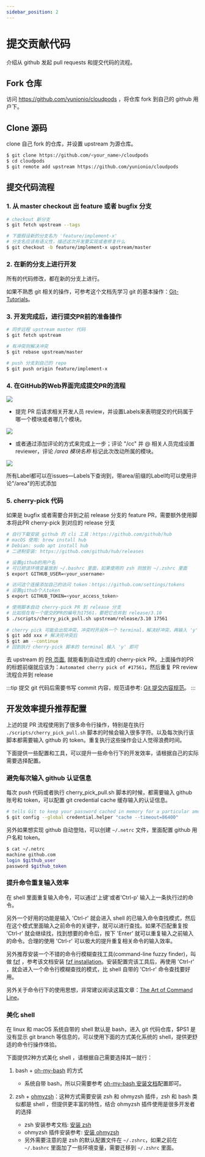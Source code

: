 ```yaml
---
sidebar_position: 2
---
```


# 提交贡献代码

介绍从 github 发起 pull requests 和提交代码的流程。

## Fork 仓库

访问 https://github.com/yunionio/cloudpods ，将仓库 fork 到自己的 github 用户下。

## Clone 源码

clone 自己 fork 的仓库，并设置 upstream 为源仓库。

```bash
$ git clone https://github.com/<your_name>/cloudpods
$ cd cloudpods
$ git remote add upstream https://github.com/yunionio/cloudpods
```

## 提交代码流程

### 1. 从 master checkout 出 feature 或者 bugfix 分支

```bash
# checkout 新分支
$ git fetch upstream --tags

# 下面假设新的分支名为 'feature/implement-x'
# 分支名应该有语义性，描述这次开发要实现或者修复什么
$ git checkout -b feature/implement-x upstream/master
```

### 2. 在新的分支上进行开发

所有的代码修改，都在新的分支上进行。

如果不熟悉 git 相关的操作，可参考这个文档先学习 git 的基本操作：[Git-Tutorials](https://github.com/twtrubiks/Git-Tutorials)。

### 3. 开发完成后，进行提交PR前的准备操作

```bash
# 同步远程 upstream master 代码
$ git fetch upstream         

# 有冲突则解决冲突
$ git rebase upstream/master 

# push 分支到自己的 repo
$ git push origin feature/implement-x 
```

### 4. 在GitHub的Web界面完成提交PR的流程

![](/img/docs/development/submitPR.png)

- 提完 PR 后请求相关开发人员 review，并设置Labels来表明提交的代码属于哪一个模块或者哪几个模块。

![](/img/docs/development/reviewer_label.png)

- 或者通过添加评论的方式来完成上一步；评论 "/cc" 并 @ 相关人员完成设置reviewer，评论 */area 模块名称* 标记此次改动所属的模块。

![](/img/docs/development/robot_review_label.png)

所有Label都可以在issues—Labels下查询到，带area/前缀的Label均可以使用评论"/area"的形式添加

### 5. cherry-pick 代码

如果是 bugfix 或者需要合并到之前 release 分支的 feature PR，需要额外使用脚本将此PR cherry-pick 到对应的 release 分支

```bash
# 自行下载安装 github 的 cli 工具：https://github.com/github/hub
# macOS 使用: brew install hub
# Debian: sudo apt install hub
# 二进制安装: https://github.com/github/hub/releases

# 设置github的用户名
# 可已把该环境变量放到 ~/.bashrc 里面，如果使用的 zsh 则放到 ~/.zshrc 里面
$ export GITHUB_USER=<your_username>

# 访问这个连接添加自己的访问 token：https://github.com/settings/tokens
# 设置github个人token
$ export GITHUB_TOKEN=<your_access_token>

# 使用脚本自动 cherry-pick PR 到 release 分支
# 比如现在有一个提交的PR的编号为17561，要把它合并到 release/3.10
$ ./scripts/cherry_pick_pull.sh upstream/release/3.10 17561
 
# cherry pick 可能会出现冲突，冲突时开另外一个 terminal，解决好冲突，再输入 'y' 进行提交
$ git add xxx # 解决完冲突后
$ git am --continue
# 回到执行 cherry-pick 脚本的 terminal 输入 'y' 即可
```

去 upstream 的 [PR 页面](https://github.com/yunionio/cloudpods/pulls), 就能看到自动生成的 cherry-pick PR，上面操作的PR的标题前缀就应该为：`Automated cherry pick of #17561`，然后重复 PR review 流程合并到 release


:::tip
提交 git 代码后需要书写 commit 内容，规范请参考: [Git 提交内容规范](./git-convention)。
:::

## 开发效率提升推荐配置

上述的提 PR 流程使用到了很多命令行操作，特别是在执行 `./scripts/cherry_pick_pull.sh` 脚本的时候会输入很多字符。以及每次执行该脚本都需要输入 github 的 token。重复执行这些操作会让人觉得浪费时间。

下面提供一些配置和工具，可以提升一些命令行下的开发效率，请根据自己的实际需要选择配置。

### 避免每次输入 github 认证信息

每次 push 代码或者执行 cherry_pick_pull.sh 脚本的时候，都需要输入 github 账号和 token，可以配置 git credential cache 缓存输入的认证信息。

```bash
# tells Git to keep your password cached in memory for a particular amount of minutes
$ git config --global credential.helper "cache --timeout=86400"
```

另外如果想实现 github 自动登陆，可以创建 `~/.netrc` 文件，里面配置 github 用户名和 token。

```bash
$ cat ~/.netrc
machine github.com
login $github_user
password $github_token
```

### 提升命令重复输入效率

在 shell 里面重复输入命令，可以通过'上键'或者'Ctrl-p' 输入上一条执行过的命令。

另外一个好用的功能是输入 'Ctrl-r' 就会进入 shell 的已输入命令查找模式，然后在这个模式里面输入之前命令的关键字，就可以进行查找。如果不匹配重复按 'Ctrl-r' 就会继续找，找到想要的命令后，按下 'Enter' 就可以重复输入之前输入的命令。合理的使用 'Ctrl-r' 可以极大的提升重复相关命令的输入效率。

另外推荐安装一个不错的命令行模糊查找工具(command-line fuzzy finder)，叫做 [fzf](https://github.com/junegunn/fzf) ，参考该文档安装 [fzf installation](https://github.com/junegunn/fzf#installation)。安装配置完该工具后，再使用 'Ctrl-r' ，就会进入一个命令行模糊查找的模式，比 shell 自带的 'Ctrl-r' 命令查找要好用。

另外关于命令行下的使用思想，非常建议阅读这篇文章：[The Art of Command Line](https://github.com/jlevy/the-art-of-command-line)。

### 美化 shell

在 linux 和 macOS 系统自带的 shell 默认是 bash，进入 git 代码仓库，$PS1 是没有显示 git branch 等信息的，可以使用下面的方式美化系统的 shell，提供更舒适的命令行操作体验。

下面提供2种方式美化 shell ，请根据自己需要选择其一就行：

1. bash + [oh-my-bash](https://github.com/ohmybash/oh-my-bash) 的方式
    - 系统自带 bash，所以只需要参考 [oh-my-bash 安装文档](https://github.com/ohmybash/oh-my-bash#getting-started)配置即可。

2. zsh + [ohmyzsh](https://github.com/ohmyzsh/ohmyzsh)：这种方式需要安装 zsh 和 ohmyzsh 插件，zsh 和 bash 类似都是 shell ，但提供更丰富的特性，结合 ohmyzsh 插件使用是很多开发者的选择
    - zsh 安装参考文档: [安装 zsh](https://github.com/ohmyzsh/ohmyzsh/wiki/Installing-ZSH)
    - ohmyzsh 插件安装参考: [安装 ohmyzsh](https://github.com/ohmyzsh/ohmyzsh#basic-installation)
    - 另外需要注意的是 zsh 的默认配置文件在 `~/.zshrc`，如果之前在 `~/.bashrc` 里面加了一些环境变量，需要迁移到 `~/.zshrc` 里面。
